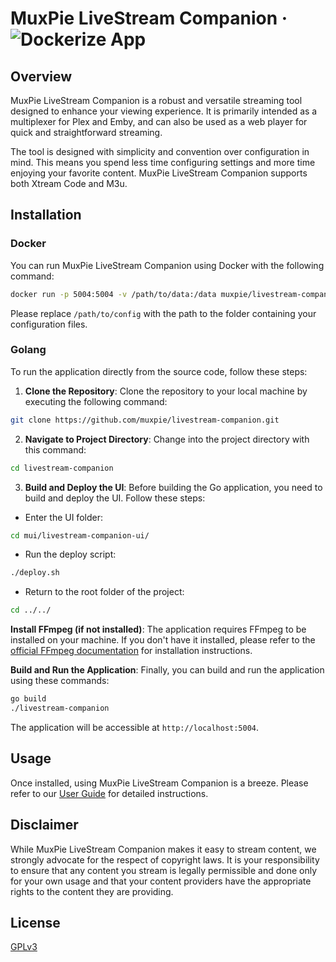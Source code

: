 # MuxPie LiveStream Companion &middot; ![Dockerize App](https://github.com/muxpie/livestream-companion/actions/workflows/docker-image.yml/badge.svg)

## Overview

MuxPie LiveStream Companion is a robust and versatile streaming tool designed to enhance your viewing experience. It is primarily intended as a multiplexer for Plex and Emby, and can also be used as a web player for quick and straightforward streaming.

The tool is designed with simplicity and convention over configuration in mind. This means you spend less time configuring settings and more time enjoying your favorite content. MuxPie LiveStream Companion supports both Xtream Code and M3u.

## Installation

### Docker

You can run MuxPie LiveStream Companion using Docker with the following command:

```bash
docker run -p 5004:5004 -v /path/to/data:/data muxpie/livestream-companion
```

Please replace `/path/to/config` with the path to the folder containing your configuration files.

### Golang

To run the application directly from the source code, follow these steps:

1. **Clone the Repository**:
Clone the repository to your local machine by executing the following command:
```bash
git clone https://github.com/muxpie/livestream-companion.git
```

2. **Navigate to Project Directory**:
Change into the project directory with this command:
```bash
cd livestream-companion
```

3. **Build and Deploy the UI**:
Before building the Go application, you need to build and deploy the UI. Follow these steps:
- Enter the UI folder:
```bash
cd mui/livestream-companion-ui/
```
- Run the deploy script:
```bash
./deploy.sh
```
- Return to the root folder of the project:
```bash
cd ../../
```

**Install FFmpeg (if not installed)**:
The application requires FFmpeg to be installed on your machine. If you don't have it installed, please refer to the [official FFmpeg documentation](https://ffmpeg.org/download.html) for installation instructions.

**Build and Run the Application**:
Finally, you can build and run the application using these commands:
```bash
go build 
./livestream-companion
```

The application will be accessible at `http://localhost:5004`.

## Usage

Once installed, using MuxPie LiveStream Companion is a breeze. Please refer to our [User Guide](LINK_TO_USER_GUIDE) for detailed instructions.

## Disclaimer

While MuxPie LiveStream Companion makes it easy to stream content, we strongly advocate for the respect of copyright laws. It is your responsibility to ensure that any content you stream is legally permissible and done only for your own usage and that your content providers have the appropriate rights to the content they are providing.

## License

[GPLv3](./LICENSE)
